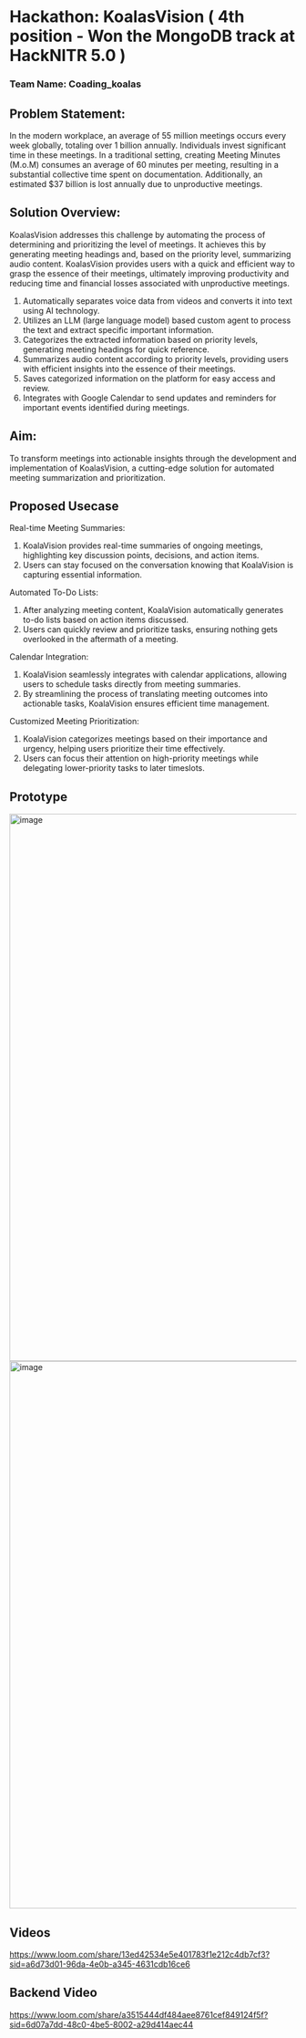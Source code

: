 # Hackathon: KoalasVision ( 4th position - Won the MongoDB track at HackNITR 5.0 )

### Team Name: Coading_koalas

## Problem Statement:

In the modern workplace, an average of 55 million meetings occurs every week globally, totaling over 1 billion annually. Individuals invest significant time in these meetings. In a traditional setting, creating Meeting Minutes (M.o.M) consumes an average of 60 minutes per meeting, resulting in a substantial collective time spent on documentation. Additionally, an estimated $37 billion is lost annually due to unproductive meetings.

## Solution Overview:

KoalasVision addresses this challenge by automating the process of determining and prioritizing the level of meetings. It achieves this by generating meeting headings and, based on the priority level, summarizing audio content. KoalasVision provides users with a quick and efficient way to grasp the essence of their meetings, ultimately improving productivity and reducing time and financial losses associated with unproductive meetings.

1. Automatically separates voice data from videos and converts it into text using AI technology.
2. Utilizes an LLM (large language model) based custom agent to process the text and extract specific important information.
3. Categorizes the extracted information based on priority levels, generating meeting headings for quick reference.
4. Summarizes audio content according to priority levels, providing users with efficient insights into the essence of their meetings.
5. Saves categorized information on the platform for easy access and review.
6. Integrates with Google Calendar to send updates and reminders for important events identified during meetings.

## Aim:

To transform meetings into actionable insights through the development and implementation of KoalasVision, a cutting-edge solution for automated meeting summarization and prioritization.

## Proposed Usecase
Real-time Meeting Summaries:
  1. KoalaVision provides real-time summaries of ongoing meetings, highlighting key discussion points, decisions, and action items.
  2. Users can stay focused on the conversation knowing that KoalaVision is capturing essential information.

Automated To-Do Lists:
  1. After analyzing meeting content, KoalaVision automatically generates to-do lists based on action items discussed.
  2. Users can quickly review and prioritize tasks, ensuring nothing gets overlooked in the aftermath of a meeting.

Calendar Integration:
  1. KoalaVision seamlessly integrates with calendar applications, allowing users to schedule tasks directly from meeting summaries.
  2. By streamlining the process of translating meeting outcomes into actionable tasks, KoalaVision ensures efficient time management.

Customized Meeting Prioritization:
  1. KoalaVision categorizes meetings based on their importance and urgency, helping users prioritize their time effectively.
  2. Users can focus their attention on high-priority meetings while delegating lower-priority tasks to later timeslots.

## Prototype 
<img width="960" alt="image" src="https://github.com/AadiXC0DE/HackNITR/assets/96706283/3a14e964-681f-48c4-811a-cf460343cdb0">
<img width="960" alt="image" src="https://github.com/AadiXC0DE/HackNITR/assets/96706283/46e54d75-0d5d-4806-95e0-8f92c08ea2a9">

## Videos
https://www.loom.com/share/13ed42534e5e401783f1e212c4db7cf3?sid=a6d73d01-96da-4e0b-a345-4631cdb16ce6

## Backend Video
https://www.loom.com/share/a3515444df484aee8761cef849124f5f?sid=6d07a7dd-48c0-4be5-8002-a29d414aec44



